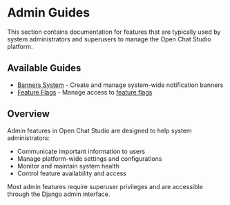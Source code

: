 # Admin Guides

This section contains documentation for features that are typically used by system administrators and superusers to manage the Open Chat Studio platform.

## Available Guides

- [Banners System](banners.md) - Create and manage system-wide notification banners
- [Feature Flags](feature_flags.md) - Manage access to [feature flags](../developer_guides/feature_flags.md)

## Overview

Admin features in Open Chat Studio are designed to help system administrators:

- Communicate important information to users
- Manage platform-wide settings and configurations
- Monitor and maintain system health
- Control feature availability and access

Most admin features require superuser privileges and are accessible through the Django admin interface.
